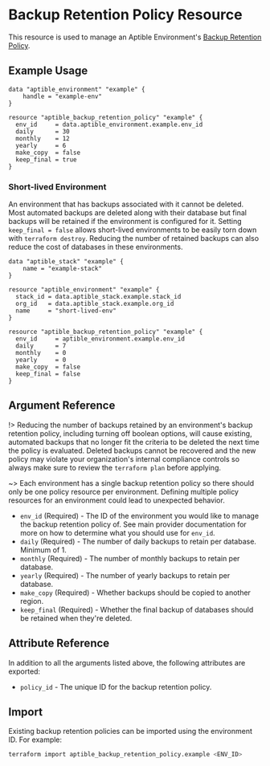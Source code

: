 # Backup Retention Policy Resource

This resource is used to manage an Aptible Environment's
[Backup Retention Policy](https://www.aptible.com/docs/core-concepts/managed-databases/managing-databases/database-backups#managing-backup-retention-policy).

## Example Usage

```hcl
data "aptible_environment" "example" {
	handle = "example-env"
}

resource "aptible_backup_retention_policy" "example" {
  env_id     = data.aptible_environment.example.env_id
  daily      = 30
  monthly    = 12
  yearly     = 6
  make_copy  = false
  keep_final = true
}
```

### Short-lived Environment

An environment that has backups associated with it cannot be deleted. Most automated backups are deleted along with their database but final backups will be retained if the environment is configured for it. Setting `keep_final = false` allows short-lived environments to be easily torn down with `terraform destroy`. Reducing the number of retained backups can also reduce the cost of databases in these environments.

```hcl
data "aptible_stack" "example" {
	name = "example-stack"
}

resource "aptible_environment" "example" {
  stack_id = data.aptible_stack.example.stack_id
  org_id   = data.aptible_stack.example.org_id
  name     = "short-lived-env"
}

resource "aptible_backup_retention_policy" "example" {
  env_id     = aptible_environment.example.env_id
  daily      = 7
  monthly    = 0
  yearly     = 0
  make_copy  = false
  keep_final = false
}
```

## Argument Reference

!> Reducing the number of backups retained by an environment's backup retention
policy, including turning off boolean options, will cause existing, automated
backups that no longer fit the criteria to be deleted the next time the policy
is evaluated. Deleted backups cannot be recovered and the new policy may violate
your organization's internal compliance controls so always make sure to review
the `terraform plan` before applying.

~> Each environment has a single backup retention policy so there should only be
one policy resource per environment. Defining multiple policy resources for an
environment could lead to unexpected behavior.

- `env_id` (Required) - The ID of the environment you would like to manage the
  backup retention policy of. See main provider documentation for more on how to determine
  what you should use for `env_id`.
- `daily` (Required) - The number of daily backups to retain per database.
  Minimum of 1.
- `monthly` (Required) - The number of monthly backups to retain per database.
- `yearly` (Required) - The number of yearly backups to retain per database.
- `make_copy` (Required) - Whether backups should be copied to another region.
- `keep_final` (Required) - Whether the final backup of databases should be
  retained when they're deleted.

## Attribute Reference

In addition to all the arguments listed above, the following attributes are
exported:

- `policy_id` - The unique ID for the backup retention policy.

## Import

Existing backup retention policies can be imported using the environment ID.
For example:

```bash
terraform import aptible_backup_retention_policy.example <ENV_ID>
```
